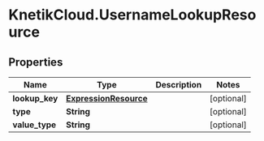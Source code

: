 # KnetikCloud.UsernameLookupResource

## Properties
Name | Type | Description | Notes
------------ | ------------- | ------------- | -------------
**lookup_key** | [**ExpressionResource**](ExpressionResource.md) |  | [optional] 
**type** | **String** |  | [optional] 
**value_type** | **String** |  | [optional] 



